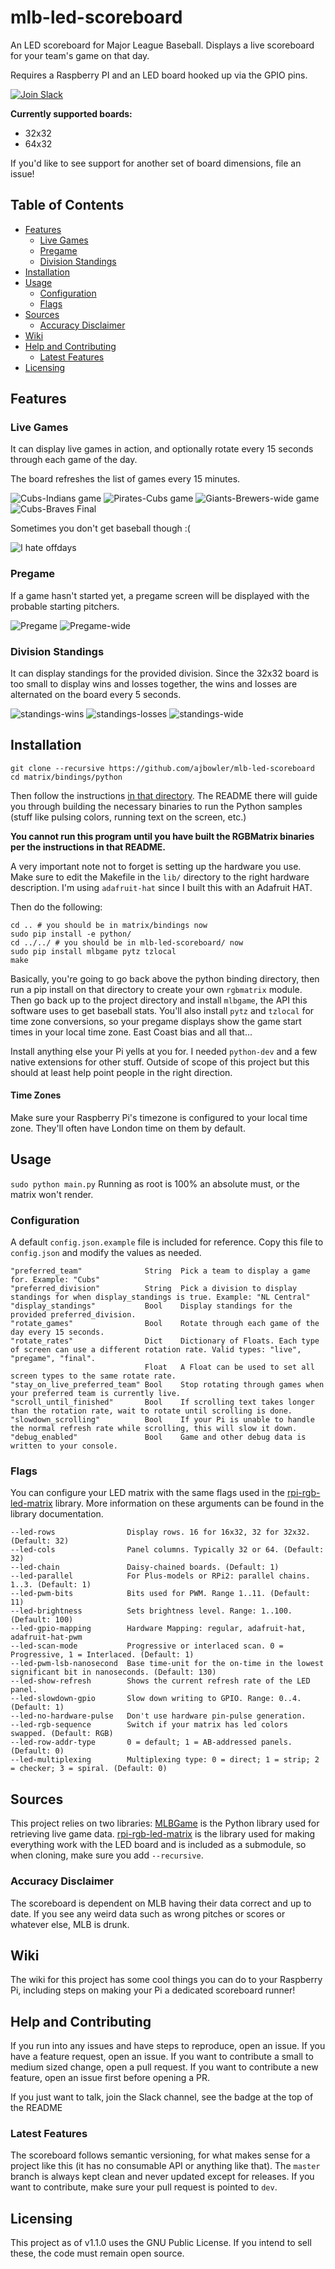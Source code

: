 # mlb-led-scoreboard
An LED scoreboard for Major League Baseball. Displays a live scoreboard for your team's game on that day.

Requires a Raspberry PI and an LED board hooked up via the GPIO pins.

[![Join Slack](https://img.shields.io/badge/slack-join-blue.svg)](https://mlb-led-scoreboard.herokuapp.com/)

**Currently supported boards:**
 * 32x32
 * 64x32

If you'd like to see support for another set of board dimensions, file an issue!

## Table of Contents
* [Features](#features)
  * [Live Games](#live-games)
  * [Pregame](#pregame)
  * [Division Standings](#division-standings)
* [Installation](#installation)
* [Usage](#usage)
  * [Configuration](#configuration)
  * [Flags](#flags)
* [Sources](#sources)
  * [Accuracy Disclaimer](#accuracy-disclaimer)
* [Wiki](#wiki)
* [Help and Contributing](#help-and-contributing)
  * [Latest Features](#latest-features)
* [Licensing](#licensing)

## Features

### Live Games
It can display live games in action, and optionally rotate every 15 seconds through each game of the day.

The board refreshes the list of games every 15 minutes.

![Cubs-Indians game](img/cubs-indians-demo.jpg) ![Pirates-Cubs game](img/pirates-cubs-demo.jpg) ![Giants-Brewers-wide game](img/wide-ingame-demo.jpg) ![Cubs-Braves Final](img/wide-final-demo.jpg)

Sometimes you don't get baseball though :(

![I hate offdays](img/offday.jpg)

### Pregame
If a game hasn't started yet, a pregame screen will be displayed with the probable starting pitchers.

![Pregame](img/pregame.gif) ![Pregame-wide](img/wide-pregame-demo.jpg)

### Division Standings
It can display standings for the provided division. Since the 32x32 board is too small to display wins and losses together, the wins and losses are alternated on the board every 5 seconds.

![standings-wins](img/standings-wins.jpg) ![standings-losses](img/standings-losses.jpg) ![standings-wide](img/wide-standings-demo.jpg)

## Installation
```
git clone --recursive https://github.com/ajbowler/mlb-led-scoreboard
cd matrix/bindings/python
```
Then follow the instructions [in that directory](https://github.com/hzeller/rpi-rgb-led-matrix/tree/master/bindings/python#building). The README there will guide you through building the necessary binaries to run the Python samples (stuff like pulsing colors, running text on the screen, etc.)

**You cannot run this program until you have built the RGBMatrix binaries per the instructions in that README.**

A very important note not to forget is setting up the hardware you use. Make sure to edit the Makefile in the `lib/` directory to the right hardware description. I'm using `adafruit-hat` since I built this with an Adafruit HAT.

Then do the following:
```
cd .. # you should be in matrix/bindings now
sudo pip install -e python/
cd ../../ # you should be in mlb-led-scoreboard/ now
sudo pip install mlbgame pytz tzlocal
make
```
Basically, you're going to go back above the python binding directory, then run a pip install on that directory to create your own `rgbmatrix` module. Then go back up to the project directory and install `mlbgame`, the API this software uses to get baseball stats. You'll also install `pytz` and `tzlocal` for time zone conversions, so your pregame displays show the game start times in your local time zone. East Coast bias and all that...

Install anything else your Pi yells at you for. I needed `python-dev` and a few native extensions for other stuff. Outside of scope of this project but this should at least help point people in the right direction.

#### Time Zones
Make sure your Raspberry Pi's timezone is configured to your local time zone. They'll often have London time on them by default.

## Usage
`sudo python main.py` Running as root is 100% an absolute must, or the matrix won't render.

### Configuration

A default `config.json.example` file is included for reference. Copy this file to `config.json` and modify the values as needed.

```
"preferred_team"              String  Pick a team to display a game for. Example: "Cubs"
"preferred_division"          String  Pick a division to display standings for when display_standings is true. Example: "NL Central"
"display_standings"           Bool    Display standings for the provided preferred_division.
"rotate_games"                Bool    Rotate through each game of the day every 15 seconds.
"rotate_rates"                Dict    Dictionary of Floats. Each type of screen can use a different rotation rate. Valid types: "live", "pregame", "final".
                              Float   A Float can be used to set all screen types to the same rotate rate.
"stay_on_live_preferred_team" Bool    Stop rotating through games when your preferred team is currently live.
"scroll_until_finished"       Bool    If scrolling text takes longer than the rotation rate, wait to rotate until scrolling is done.
"slowdown_scrolling"          Bool    If your Pi is unable to handle the normal refresh rate while scrolling, this will slow it down.
"debug_enabled"               Bool    Game and other debug data is written to your console.
```

### Flags

You can configure your LED matrix with the same flags used in the [rpi-rgb-led-matrix](https://github.com/hzeller/rpi-rgb-led-matrix) library. More information on these arguments can be found in the library documentation.
```
--led-rows                Display rows. 16 for 16x32, 32 for 32x32. (Default: 32)
--led-cols                Panel columns. Typically 32 or 64. (Default: 32)
--led-chain               Daisy-chained boards. (Default: 1)
--led-parallel            For Plus-models or RPi2: parallel chains. 1..3. (Default: 1)
--led-pwm-bits            Bits used for PWM. Range 1..11. (Default: 11)
--led-brightness          Sets brightness level. Range: 1..100. (Default: 100)
--led-gpio-mapping        Hardware Mapping: regular, adafruit-hat, adafruit-hat-pwm
--led-scan-mode           Progressive or interlaced scan. 0 = Progressive, 1 = Interlaced. (Default: 1)
--led-pwm-lsb-nanosecond  Base time-unit for the on-time in the lowest significant bit in nanoseconds. (Default: 130)
--led-show-refresh        Shows the current refresh rate of the LED panel.
--led-slowdown-gpio       Slow down writing to GPIO. Range: 0..4. (Default: 1)
--led-no-hardware-pulse   Don't use hardware pin-pulse generation.
--led-rgb-sequence        Switch if your matrix has led colors swapped. (Default: RGB)
--led-row-addr-type       0 = default; 1 = AB-addressed panels. (Default: 0)
--led-multiplexing        Multiplexing type: 0 = direct; 1 = strip; 2 = checker; 3 = spiral. (Default: 0)
```

## Sources
This project relies on two libraries:
[MLBGame](https://github.com/panzarino/mlbgame) is the Python library used for retrieving live game data.
[rpi-rgb-led-matrix](https://github.com/hzeller/rpi-rgb-led-matrix) is the library used for making everything work with the LED board and is included as a submodule, so when cloning, make sure you add `--recursive`.

### Accuracy Disclaimer
The scoreboard is dependent on MLB having their data correct and up to date. If you see any weird data such as wrong pitches or scores or whatever else, MLB is drunk.

## Wiki
The wiki for this project has some cool things you can do to your Raspberry Pi, including steps on making your Pi a dedicated scoreboard runner!

## Help and Contributing
If you run into any issues and have steps to reproduce, open an issue. If you have a feature request, open an issue. If you want to contribute a small to medium sized change, open a pull request. If you want to contribute a new feature, open an issue first before opening a PR.

If you just want to talk, join the Slack channel, see the badge at the top of the README

### Latest Features
The scoreboard follows semantic versioning, for what makes sense for a project like this (it has no consumable API or anything like that). The `master` branch is always kept clean and never updated except for releases. If you want to contribute, make sure your pull request is pointed to `dev`.

## Licensing
This project as of v1.1.0 uses the GNU Public License. If you intend to sell these, the code must remain open source.
